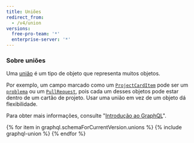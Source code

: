 ```yaml
---
title: Uniões
redirect_from:
  - /v4/union
versions:
  free-pro-team: '*'
  enterprise-server: '*'
---
```


### Sobre uniões

Uma [união](https://graphql.github.io/graphql-spec/June2018/#sec-Unions) é um tipo de objeto que representa muitos objetos.

Por exemplo, um campo marcado como um [`ProjectCardItem`](/v4/union/projectcarditem/) pode ser um [`problema`](/v4/object/issue/) ou um [`PullRequest`](/v4/object/pullrequest/), pois cada um desses objetos pode estar dentro de um cartão de projeto. Usar uma união em vez de um objeto dá flexibilidade.

Para obter mais informações, consulte "[Introdução ao GraphQL](/v4/guides/intro-to-graphql)".

{% for item in graphql.schemaForCurrentVersion.unions %}
  {% include graphql-union %}
{% endfor %}
